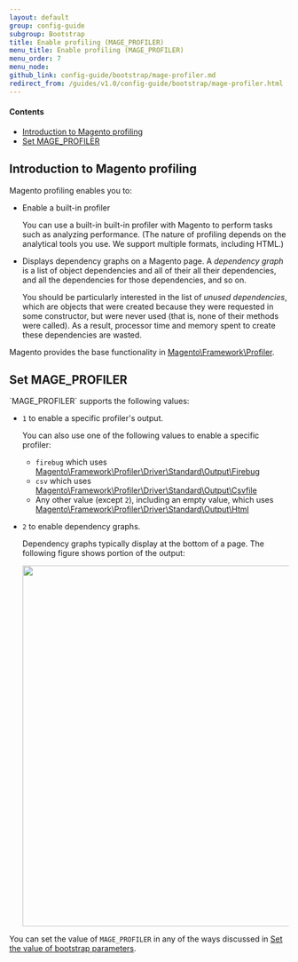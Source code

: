 ```yaml
---
layout: default
group: config-guide
subgroup: Bootstrap
title: Enable profiling (MAGE_PROFILER)
menu_title: Enable profiling (MAGE_PROFILER)
menu_order: 7
menu_node: 
github_link: config-guide/bootstrap/mage-profiler.md
redirect_from: /guides/v1.0/config-guide/bootstrap/mage-profiler.html
---
```


#### Contents
*	<a href="#dirs-introduction">Introduction to Magento profiling</a>
*	<a href="#dirs-set">Set MAGE_PROFILER</a>


<h2 id="dirs-introduction">Introduction to Magento profiling</h2>
Magento profiling enables you to:

*	Enable a built-in profiler

	You can use a built-in built-in profiler with Magento to perform tasks such as analyzing performance. (The nature of profiling depends on the analytical tools you use. We support multiple formats, including HTML.)

*	Displays dependency graphs on a Magento page. A *dependency graph* is a list of object dependencies and all of their all their dependencies, and all the dependencies for those dependencies, and so on.

	You should be particularly interested in the list of *unused dependencies*, which are objects that were created because they were requested in some constructor, but were never used (that is, none of their methods were called). As a result, processor time and memory spent to create these dependencies are wasted. 

Magento provides the base functionality in <a href="{{ site.mage2000url }}lib/internal/Magento/Framework/Profiler.php" target="_blank">Magento\Framework\Profiler</a>.

<h2 id="dirs-set">Set MAGE_PROFILER</h2>
`MAGE_PROFILER` supports the following values:

*	`1` to enable a specific profiler's output.

	You can also use one of the following values to enable a specific profiler:

	*	`firebug` which uses <a href="{{ site.mage2000url }}lib/internal/Magento/Framework/Profiler/Driver/Standard/Output/Firebug.php" target="_blank">Magento\Framework\Profiler\Driver\Standard\Output\Firebug</a>
	*	`csv` which uses <a href="{{ site.mage2000url }}lib/internal/Magento/Framework/Profiler/Driver/Standard/Output/Csvfile.php" target="_blank">Magento\Framework\Profiler\Driver\Standard\Output\Csvfile</a>
	*	Any other value (except `2`), including an empty value, which uses <a href="{{ site.mage2000url }}lib/internal/Magento/Framework/Profiler/Driver/Standard/Output/Html.php" target="_blank">Magento\Framework\Profiler\Driver\Standard\Output\Html</a>

*	`2` to enable dependency graphs.

	Dependency graphs typically display at the bottom of a page. The following figure shows portion of the output:

	<img src="{{ site.baseurl }}common/images/config_depend-graphs.png" width="650px">

You can set the value of `MAGE_PROFILER` in any of the ways discussed in <a href="{{ site.gdeurl }}config-guide/bootstrap/magento-how-to-set.html">Set the value of bootstrap parameters</a>.
